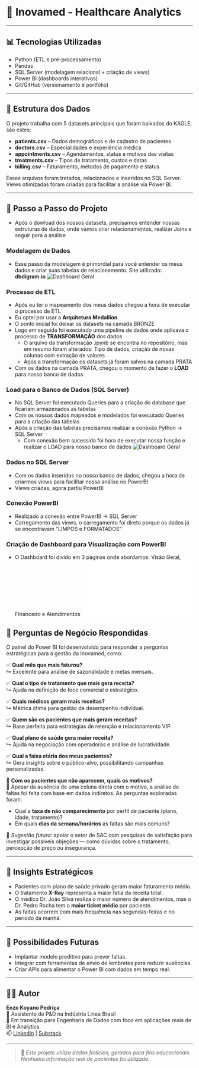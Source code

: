 # 🏥 Inovamed - Healthcare Analytics
---

## 📊 Tecnologias Utilizadas

- Python (ETL e pré-processamento)
- Pandas
- SQL Server (modelagem relacional + criação de views)
- Power BI (dashboards interativos)
- Git/GitHub (versionamento e portfólio)

---

## 🧩 Estrutura dos Dados

O projeto trabalha com 5 datasets principais que foram baixados do KAGLE, são estes:

- **patients.csv** – Dados demográficos e de cadastro de pacientes
- **doctors.csv** – Especialidades e experiência médica
- **appointments.csv** – Agendamentos, status e motivos das visitas
- **treatments.csv** – Tipos de tratamento, custos e datas
- **billing.csv** – Faturamento, métodos de pagamento e status

Esses arquivos foram tratados, relacionados e inseridos no SQL Server. Views otimizadas foram criadas para facilitar a análise via Power BI.

---

## 🌱 Passo a Passo do Projeto

- Após o dowload dos nossos datasets, precisamos entender nossas estruturas de dados, onde vamos criar relacionamentos, realizar Joins e seguir para a análise

### Modelagem de Dados
- Esse passo da modelagem é primordial para você entender os meus dados e criar suas tabelas de relacionamento. Site utilizado: **dbdigram.io**
![Dashboard Geral](Imagens/modelagem_banco.PNG)

### Processo de ETL
- Após eu ter o mapeamento dos meus dados chegou a hora de executar o processo de ETL
- Eu optei por usar a **Arquitetura Medallion**
- O ponto inicial foi deixar os datasets na camada BRONZE
- Logo em seguida foi executado uma pipeline de dados onde aplicava o processo de **TRANSFORMAÇÃO** dos dados
  - O arquivo da transformação .ipynb se encontra no repositório, mas em resumo foram alterados: Tipo de dados, criação de novas colunas com extração de valores
  - Após a transformação os datasets já foram salvos na camada PRATA
- Com os dados na camada PRATA, chegou o momento de fazer o **LOAD** para nosso banco de dados

### Load para o Banco de Dados (SQL Server)
- No SQL Server foi executado Queries para a criação do database que ficariam armazenados as tabelas
- Com os nossos dados mapeados e modelados foi executado Queries para a criação das tabelas
- Após a criação das tabelas precisamos realizar a conexão Python -> SQL Server
  - Com conexão bem sucessida foi hora de executar nossa função e realizar o LOAD para nosso banco de dados
![Dashboard Geral](Imagens/Querydecriacaotabelas.PNG)

### Dados no SQL Server
- Com os dados inseridos no nosso banco de dados, chegou a hora de criarmos views para facilitar nossa análise no PowerBI
- Views criadas, agora partiu PowerBI

### Conexão PowerBI
- Realizado a conexão entre PowerBI -> SQL Server
- Carregamento das views, o carregamento foi direto porque os dados já se encontravam "LIMPOS e FORMATADOS"

 ### Criação de Dashboard para Visualização com PowerBI
- O Dashboard foi divido em 3 páginas onde abordamos: Visão Geral, Financeiro e Atendimentos
![Dashboard Geral](Imagens/dash_hospital.pdf)

## 💼 Perguntas de Negócio Respondidas

O painel do Power BI foi desenvolvido para responder a perguntas estratégicas para a gestão da Inovamed, como:

✅ **Qual mês que mais faturou?**  
↳ Excelente para análise de sazonalidade e metas mensais.

✅ **Qual o tipo de tratamento que mais gera receita?**  
↳ Ajuda na definição de foco comercial e estratégico.

✅ **Quais médicos geram mais receitas?**  
↳ Métrica ótima para gestão de desempenho individual.

✅ **Quem são os pacientes que mais geram receitas?**  
↳ Base perfeita para estratégias de retenção e relacionamento VIP.

✅ **Qual plano de saúde gera maior receita?**  
↳ Ajuda na negociação com operadoras e análise de lucratividade.

✅ **Qual a faixa etária dos meus pacientes?**  
↳ Gera insights sobre o público-alvo, possibilitando campanhas personalizadas.

🔹 **Com os pacientes que não aparecem, quais os motivos?**  
💬 Apesar da ausência de uma coluna direta com o motivo, a análise de faltas foi feita com base em dados indiretos. As perguntas exploradas foram:

- Qual a **taxa de não comparecimento** por perfil de paciente (plano, idade, tratamento)?
- Em quais **dias da semana/horários** as faltas são mais comuns?

📌 *Sugestão futura*: apoiar o setor de SAC com pesquisas de satisfação para investigar possíveis objeções — como dúvidas sobre o tratamento, percepção de preço ou insegurança.

---

## 🧠 Insights Estratégicos

- Pacientes com plano de saúde privado geram maior faturamento médio.
- O tratamento **X-Ray** representa a maior fatia da receita total.
- O médico Dr. João Silva realiza o maior número de atendimentos, mas o Dr. Pedro Rocha tem o **maior ticket médio** por paciente.
- As faltas ocorrem com mais frequência nas segundas-feiras e no período da manhã.

---

## 📌 Possibilidades Futuras

- Implantar modelo preditivo para prever faltas.
- Integrar com ferramentas de envio de lembretes para reduzir ausências.
- Criar APIs para alimentar o Power BI com dados em tempo real.

---

## 🧑‍💼 Autor

**Enzo Koyano Pedriça**  
💼 Assistente de P&D na Indústria Linea Brasil  
🚀 Em transição para Engenharia de Dados com foco em aplicações reais de BI e Analytics  
📫 [LinkedIn](https://www.linkedin.com) | [Substack](https://www.substack.com)

---

> 🔎 *Este projeto utiliza dados fictícios, gerados para fins educacionais. Nenhuma informação real de pacientes foi utilizada.*

